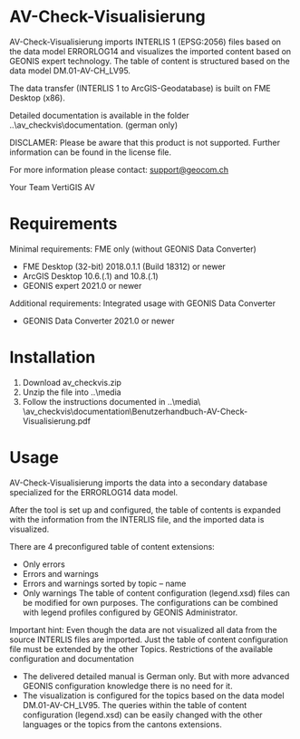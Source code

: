 # AV-Check-Visualisierung 
AV-Check-Visualisierung imports INTERLIS 1 (EPSG:2056) files based on the data model ERRORLOG14 and visualizes the imported content based on GEONIS expert technology. The table of content is structured based on the data model DM.01-AV-CH_LV95.

The data transfer (INTERLIS 1 to ArcGIS-Geodatabase) is built on FME Desktop (x86).

Detailed documentation is available in the folder ..\av_checkvis\documentation. (german only)

DISCLAMER: Please be aware that this product is not supported. Further information can be found in the license file.

For more information please contact: support@geocom.ch

Your Team VertiGIS AV

# Requirements
Minimal requirements: FME only (without GEONIS Data Converter)
* FME Desktop (32-bit) 2018.0.1.1 (Build 18312) or newer
* ArcGIS Desktop 10.6.(.1) and 10.8.(.1)
* GEONIS expert 2021.0 or newer

Additional requirements: Integrated usage with GEONIS Data Converter 
* GEONIS Data Converter 2021.0 or newer

# Installation

1.	Download av_checkvis.zip
2.	Unzip the file into ..\media
3.	Follow the instructions documented in ..\media\ \av_checkvis\documentation\Benutzerhandbuch-AV-Check-Visualisierung.pdf

# Usage

AV-Check-Visualisierung imports the data into a secondary database specialized for the ERRORLOG14 data model.

After the tool is set up and configured, the table of contents is expanded with the information from the INTERLIS file, and the imported data is visualized.

There are 4 preconfigured table of content extensions:

*	Only errors
*	Errors and warnings
*	Errors and warnings sorted by topic – name
*	Only warnings
The table of content configuration (legend.xsd) files can be modified for own purposes.
The configurations can be combined with legend profiles configured by GEONIS Administrator.

Important hint:
Even though the data are not visualized all data from the source INTERLIS files are imported. Just the table of content configuration file must be extended by the other Topics.
Restrictions of the available configuration and documentation
*	The delivered detailed manual is German only. But with more advanced GEONIS configuration knowledge there is no need for it.
*	The visualization is configured for the topics based on the data model DM.01-AV-CH_LV95. The queries within the table of content configuration (legend.xsd) can be easily changed with the other languages or the topics from the cantons extensions.
